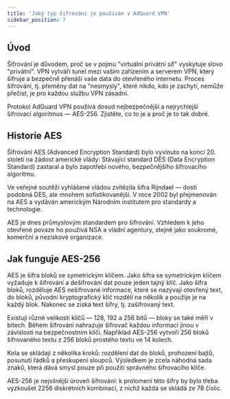 ```yaml
---
title: 'Jaký typ šifrování je používán v AdGuard VPN'
sidebar_position: 7
---
```


## Úvod

Šifrování je důvodem, proč se v pojmu "virtuální privátní síť" vyskytuje slovo "privátní". VPN vytváří tunel mezi vaším zařízením a serverem VPN, který šifruje a bezpečně přenáší vaše data do otevřeného internetu. Proces šifrování, tj. přeměny dat na "nesmysly", které nikdo, kdo je zachytí, nemůže přečíst, je pro každou službu VPN zásadní.

Protokol AdGuard VPN používá dosud nejbezpečnější a nejrychlejší šifrovací algoritmus — AES-256. Zjistěte, co to je a proč je to tak dobré.

## Historie AES

Šifrování AES (Advanced Encryption Standard) bylo vyvinuto na konci 20. století na žádost americké vlády: Stávající standard DES (Data Encryption Standard) zastaral a bylo zapotřebí nového, bezpečnějšího šifrovacího algoritmu.

Ve veřejné soutěži vyhlášené vládou zvítězila šifra Rijndael — dosti podobná DES, ale mnohem sofistikovanější. V roce 2002 byl přejmenován na AES a vydáván americkým Národním institutem pro standardy a technologie.

AES je dnes průmyslovým standardem pro šifrování. Vzhledem k jeho otevřené povaze ho používá NSA a vládní agentury, stejně jako soukromé, komerční a neziskové organizace.

## Jak funguje AES-256

AES je šifra bloků se symetrickým klíčem. Jako šifra se symetrickým klíčem vyžaduje k šifrování a dešifrování dat pouze jeden tajný klíč. Jako šifra bloků, rozděluje AES nešifrované informace, které se nazývají otevřený text, do bloků, původní kryptografický klíč rozdělí na několik a použije je na každý blok. Nakonec se získá text šifry, tj. zašifrovaný text.

Existují různé velikosti klíčů — 128, 192 a 256 bitů — bloky se také měří v bitech. Během šifrování nahrazuje šifrovač každou informaci jinou v závislosti na bezpečnostním klíči. Například AES-256 vytvoří 256 bloků šifrovaného textu z 256 bloků prostého textu ve 14 kolech.

Kola se skládají z několika kroků: rozdělení dat do bloků, prohození bajtů, posunutí řádků a přeskupení sloupců. Výsledkem je zcela náhodná sada znaků, která dává smysl pouze při použití správného šifrovacího klíče.

AES-256 je nejsilnější úroveň šifrování: k prolomení této šifry by bylo třeba vyzkoušet 2256 diskrétních kombinací, z nichž každá se skládá ze 78 číslic.
